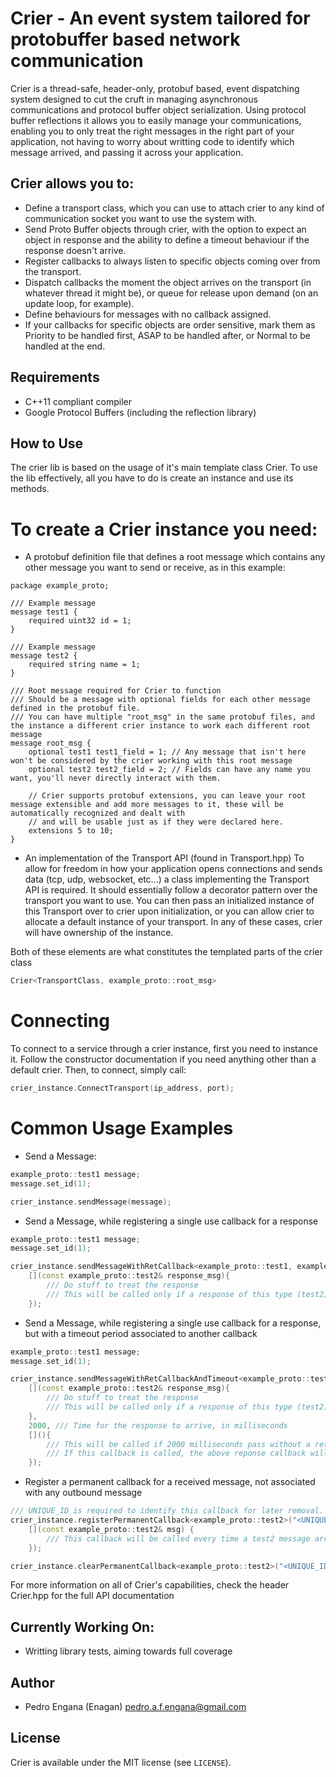 # Crier - An event system tailored for protobuffer based network communication

Crier is a thread-safe, header-only, protobuf based, event dispatching system designed to cut the cruft in managing asynchronous communications and protocol buffer object serialization.
Using protocol buffer reflections it allows you to easily manage your communications, enabling you to only treat the right messages in the right part of your application, not having to worry about writting code to identify which message arrived, and passing it across your application.

## Crier allows you to:

- Define a transport class, which you can use to attach crier to any kind of communication socket you want to use the system with.
- Send Proto Buffer objects through crier, with the option to expect an object in response and the ability to define a timeout behaviour if the response doesn't arrive.
- Register callbacks to always listen to specific objects coming over from the transport.
- Dispatch callbacks the moment the object arrives on the transport (in whatever thread it might be), or queue for release upon demand (on an update loop, for example).
- Define behaviours for messages with no callback assigned.
- If your callbacks for specific objects are order sensitive, mark them as Priority to be handled first, ASAP to be handled after, or Normal to be handled at the end.

## Requirements

- C++11 compliant compiler
- Google Protocol Buffers (including the reflection library)

## How to Use

The crier lib is based on the usage of it's main template class Crier. To use the lib effectively, all you have to do is create an instance and use its methods.

# To create a Crier instance you need:
- A protobuf definition file that defines a root message which contains any other message you want to send or receive, as in this example:
```
package example_proto;

/// Example message
message test1 {
    required uint32 id = 1;
}

/// Example message
message test2 {
    required string name = 1;
}

/// Root message required for Crier to function
/// Should be a message with optional fields for each other message defined in the protobuf file.
/// You can have multiple "root_msg" in the same protobuf files, and the instance a different crier instance to work each different root message
message root_msg {
    optional test1 test1_field = 1; // Any message that isn't here won't be considered by the crier working with this root message
    optional test2 test2_field = 2; // Fields can have any name you want, you'll never directly interact with them.

    // Crier supports protobuf extensions, you can leave your root message extensible and add more messages to it, these will be automatically recognized and dealt with
    // and will be usable just as if they were declared here.
    extensions 5 to 10;
}
```

- An implementation of the Transport API (found in Transport.hpp)
To allow for freedom in how your application opens connections and sends data (tcp, udp, websocket, etc...) a class implementing the Transport API is required.
It should essentially follow a decorator pattern over the transport you want to use.
You can then pass an initialized instance of this Transport over to crier upon initialization, or you can allow crier to allocate a default instance of your transport. In any of these cases, crier will have ownership of the instance.

Both of these elements are what constitutes the templated parts of the crier class
```C++
Crier<TransportClass, example_proto::root_msg>
```

# Connecting

To connect to a service through a crier instance, first you need to instance it. Follow the constructor documentation if you need anything other than a default crier.
Then, to connect, simply call:
```C++
crier_instance.ConnectTransport(ip_address, port);
```

# Common Usage Examples

- Send a Message:
```C++
example_proto::test1 message;
message.set_id(1);

crier_instance.sendMessage(message);
```

- Send a Message, while registering a single use callback for a response
```C++
example_proto::test1 message;
message.set_id(1);

crier_instance.sendMessageWithRetCallback<example_proto::test1, example_proto::test2>(message,
    [](const example_proto::test2& response_msg){
        /// Do stuff to treat the response
        /// This will be called only if a response of this type (test2) arrives
    });
```

- Send a Message, while registering a single use callback for a response, but with a timeout period associated to another callback
```C++
example_proto::test1 message;
message.set_id(1);

crier_instance.sendMessageWithRetCallbackAndTimeout<example_proto::test1, example_proto::test2>(message,
    [](const example_proto::test2& response_msg){
        /// Do stuff to treat the response
        /// This will be called only if a response of this type (test2) arrives
    },
    2000, /// Time for the response to arrive, in milliseconds
    [](){
        /// This will be called if 2000 milliseconds pass without a return of type test2 arrives
        /// If this callback is called, the above reponse callback will be un-registered and never called (even if a response arrives later)
    });
```

- Register a permanent callback for a received message, not associated with any outbound message
```C++
/// UNIQUE_ID is required to identify this callback for later removal. If the exact same id is used to register a callback to the exact same message, the previous callback will be overwritten
crier_instance.registerPermanentCallback<example_proto::test2>("<UNIQUE_ID>",
    [](const example_proto::test2& msg) {
        /// This callback will be called every time a test2 message arrives
    });

crier_instance.clearPermanentCallback<example_proto::test2>("<UNIQUE_ID>"); /// UNIQUE_ID is required for removal of the callback
```

For more information on all of Crier's capabilities, check the header Crier.hpp for the full API documentation

## Currently Working On:

- Writting library tests, aiming towards full coverage

## Author

- Pedro Engana (Enagan) <pedro.a.f.engana@gmail.com>

## License

Crier is available under the MIT license (see `LICENSE`).
